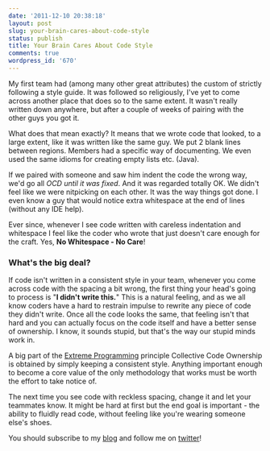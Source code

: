 ```yaml
---
date: '2011-12-10 20:38:18'
layout: post
slug: your-brain-cares-about-code-style
status: publish
title: Your Brain Cares About Code Style
comments: true
wordpress_id: '670'
---
```


My first team had (among many other great attributes) the custom of strictly following a style guide. It was followed so religiously, I've yet to come across another place that does so to the same extent. It wasn't really written down anywhere, but after a couple of weeks of pairing with the other guys you got it.

What does that mean exactly? It means that we wrote code that looked, to a large extent, like it was written like the same guy. We put 2 blank lines between regions. Members had a specific way of documenting. We even used the same idioms for creating empty lists etc. (Java).

If we paired with someone and saw him indent the code the wrong way, we'd go all _OCD until it was fixed_. And it was regarded totally OK. We didn't feel like we were nitpicking on each other. It was the way things got done. I even know a guy that would notice extra whitespace at the end of lines (without any IDE help).

Ever since, whenever I see code written with careless indentation and whitespace I feel like the coder who wrote that just doesn't care enough for the craft. Yes, **No Whitespace - No Care**!


### What's the big deal?


If code isn't written in a consistent style in your team, whenever you come across code with the spacing a bit wrong, the first thing your head's going to process is "**I didn't write this.**" This is a natural feeling, and as we all know coders have a hard to restrain impulse to rewrite any piece of code they didn't write. Once all the code looks the same, that feeling isn't that hard and you can actually focus on the code itself and have a better sense of ownership. I know, it sounds stupid, but that's the way our stupid minds work in.

A big part of the [Extreme Programming](http://www.amazon.com/gp/product/0321278658/ref=as_li_tf_tl?ie=UTF8&tag=thcodu02-20&linkCode=as2&camp=1789&creative=9325&creativeASIN=0321278658)<img src="http://www.assoc-amazon.com/e/ir?t=thcodu02-20&l=as2&o=1&a=0321278658" style="width: 0; height: 0; display: none; border: none !important;"> principle Collective Code Ownership is obtained by simply keeping a consistent style. Anything important enough to become a core value of the only methodology that works must be worth the effort to take notice of.

The next time you see code with reckless spacing, change it and let your teammates know. It might be hard at first but the end goal is important - the ability to fluidly read code, without feeling like you're wearing someone else's shoes.

You should subscribe to my [blog](http://feeds.feedburner.com/TheCodeDump) and follow me on [twitter](http://twitter.com/avivby)!
